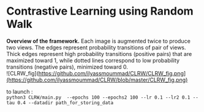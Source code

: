 # Contrastive Learning using Random Walk

**Overview of the framework.** Each image is augmented twice to produce two views. The edges represent probability transitions of pair of views. Thick edges represent high probability transitions (positive pairs) that are maximized toward 1, while dotted lines correspond to low probability transitions (negative pairs), minimized toward 0.\
![CLRW_fig](https://github.com/ilyassmoummad/CLRW/CLRW_fig.png](https://github.com/ilyassmoummad/CLRW/blob/master/CLRW_fig.png)

to launch :\
```python3 CLRW/main.py  --epochs 100 --epochs2 100 --lr 0.1 --lr2 0.1 --tau 0.4 --datadir path_for_storing_data```
